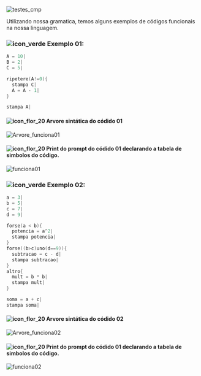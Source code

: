 ![testes_cmp](https://user-images.githubusercontent.com/66503956/205924879-19dd8077-656a-4854-aa7e-270e360eaf48.png)

Utilizando nossa gramatica, temos alguns exemplos de códigos funcionais na nossa linguagem.

### ![icon_verde](https://user-images.githubusercontent.com/66503956/205965857-ac7c8e9c-ca9b-4480-9518-036d752c331f.png) Exemplo 01:

```c
A = 10|
B = 2|
C = 5|

ripetere(A!=0){
  stampa C|
  A = A - 1|
}

stampa A|
```

#### ![icon_flor_20](https://user-images.githubusercontent.com/66503956/205969813-fc7bf4e2-3195-4130-889d-ba05ef346df6.png) Arvore sintática do códido 01

![Arvore_funciona01](https://user-images.githubusercontent.com/66503956/205954843-73c0d753-6389-4ba6-986f-a6ed68880604.png)


#### ![icon_flor_20](https://user-images.githubusercontent.com/66503956/205969813-fc7bf4e2-3195-4130-889d-ba05ef346df6.png) Print do prompt do códido 01 declarando a tabela de simbolos do código.

![funciona01](https://user-images.githubusercontent.com/66503956/205954276-f5a4fd7f-f57a-4524-b29f-d12ddd80dce7.PNG)


### ![icon_verde](https://user-images.githubusercontent.com/66503956/205965857-ac7c8e9c-ca9b-4480-9518-036d752c331f.png) Exemplo 02:

```c
a = 3|
b = 5|
c = 7|
d = 9|

forse(a < b){
  potencia = a^2|
  stampa potencia|
}
forse((b>c)uno(d==9)){
  subtracao = c - d|
  stampa subtracao|
}
altro{
  mult = b * b|
  stampa mult|
}

soma = a + c|
stampa soma|
```

#### ![icon_flor_20](https://user-images.githubusercontent.com/66503956/205969813-fc7bf4e2-3195-4130-889d-ba05ef346df6.png) Arvore sintática do códido 02

![Arvore_funciona02](https://user-images.githubusercontent.com/66503956/205972511-74e93efc-ca55-4fbb-9b53-3fe7b00810b2.png)

#### ![icon_flor_20](https://user-images.githubusercontent.com/66503956/205969813-fc7bf4e2-3195-4130-889d-ba05ef346df6.png) Print do prompt do códido 01 declarando a tabela de simbolos do código.

![funciona02](https://user-images.githubusercontent.com/66503956/205971985-c92c6b5b-262c-4143-8982-8329fc781fd5.PNG)

